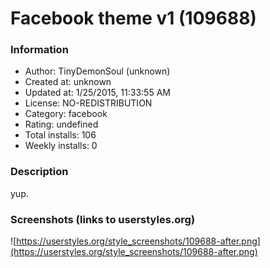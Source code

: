 # Facebook theme v1 (109688)

### Information
- Author: TinyDemonSoul (unknown)
- Created at: unknown
- Updated at: 1/25/2015, 11:33:55 AM
- License: NO-REDISTRIBUTION
- Category: facebook
- Rating: undefined
- Total installs: 106
- Weekly installs: 0


### Description
yup.


### Screenshots (links to userstyles.org)
![https://userstyles.org/style_screenshots/109688-after.png](https://userstyles.org/style_screenshots/109688-after.png)


